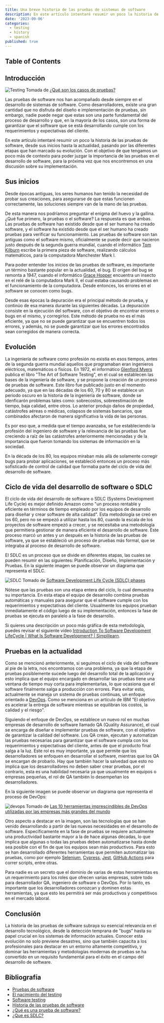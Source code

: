 ```yaml
---
title: Una breve historia de las pruebas de sistemas de software
description: En este artículo intentaré resumir un poco la historia de las pruebas de software, desde sus inicios hasta la actualidad, pasando por las diferentes etapas que han marcado su evolución. Con el objetivo de que tengamos un poco más de contexto para poder juzgar la importancia de las pruebas en el desarrollo de software, para la próxima vez que nos encontremos en una discusión sobre su implementación.
date: '2023-09-06'
categories:
  - testing
  - history
  - spanish
published: true
---
```


## Table of Contents

## Introducción

![Testing](/testing.png)
Tomada de [¿Qué son los casos de pruebas?](https://medium.com/grupo-carricay/qu%C3%A9-son-los-casos-de-pruebas-4893799b5b84)

Las pruebas de software nos han acompañado desde siempre en el desarrollo de sistemas de software. Como desarrolladores, existe una gran cantidad que no disfruta del diseño e implementación de pruebas, sin embargo, nadie puede negar que estas son una parte fundamental del proceso de desarrollo y que, en la mayoría de los casos, son una forma de garantizar que el software que se está desarrollando cumple con los requerimientos y expectativas del cliente.

En este artículo intentaré resumir un poco la historia de las pruebas de software, desde sus inicios hasta la actualidad, pasando por las diferentes etapas que han marcado su evolución. Con el objetivo de que tengamos un poco más de contexto para poder juzgar la importancia de las pruebas en el desarrollo de software, para la próxima vez que nos encontremos en una discusión sobre su implementación.

## Sus inicios

Desde épocas antiguas, los seres humanos han tenido la necesidad de probar sus creaciones, para asegurarse de que estas funcionen correctamente, las soluciones siempre van de la mano de las pruebas.

De esta manera nos podríamos preguntar el enigma del huevo y la gallina. ¿Qué fue primero, la pruebas o el software? La respuesta es que ambas. Las pruebas de software han existido desde que el ser humano ha creado software, y el software ha existido desde que el ser humano ha creado pruebas para verificar su funcionamiento. Las pruebas de software son tan antiguas como el software mismo, oficialmente se puede decir que nacieron justo después de la segunda guerra mundial, cuando el informático [Tom Kilburn](https://es.wikipedia.org/wiki/Tom_Kilburn) escribe la primera pieza de software, realizando cálculos matemáticos, para la computadora Manchester Mark I.

Para poder entender los inicios de las pruebas de software, es importante un término bastante popular en la actualidad, el bug. El origen del bug se remonta a 1947, cuando el informático [Grace Hopper](https://es.wikipedia.org/wiki/Grace_Hopper) encuentra un insecto en el relé de la computadora Mark II, el cual estaba causando problemas en el funcionamiento de la computadora. Desde entonces, los errores en el software se conocen como bugs.

Desde esas épocas la depuración era el principal método de prueba, y continúo de esa manera durante las siguientes décadas. La depuración consiste en la ejecución del software, con el objetivo de encontrar errores o bugs en el mismo, y corregirlos. Este método de prueba no es el más eficiente, ya que no se puede garantizar que se encuentren todos los errores, y además, no se puede garantizar que los errores encontrados sean corregidos de manera correcta.

## Evolución

La ingeniería de software como profesión no existía en esos tiempos, antes de la segunda guerra mundial aquellos que programaban eran ingenieros eléctricos, matemáticos o físicos. En 1972, el informático [Glenford Myers](https://en.wikipedia.org/wiki/Glenford_Myers) publica el libro "The Art of Software Testing", en el cual se establecen las bases de la ingeniería de software, y se propone la creación de un proceso de pruebas de software. Este libro fue publicado justo en el momento adecuado, ya que en las décadas de los 60, 70 y 80 se establece un periodo oscuro en la historia de la ingeniería de software, donde se idenficarón problemas tales como: sobrecostos, sobreestimación de tiempo, baja calidad, entre otros. Lo anterior produjo daños de propiedad, catástrofes aéreas o médicas, colapsos de sistemas bancarios, que combinados afectaron de manera significativa la vida de las personas.

Es por eso que, a medida que el tiempo avanzaba, se fue estableciendo la profesión del ingeniero de software y la relevancia de las pruebas fue creciendo a raíz de las catástrofes anteriormente mencionadas y de la importancia que fueron tomando los sistemas de información en la sociedad.

En la década de los 80, los equipos miraban más allá de solamente corregir bugs para probar aplicaciones, se estableció entonces un proceso más sofisticado de control de calidad que formaba parte del ciclo de vida del desarrollo de software.

## Ciclo de vida del desarrollo de software o SDLC

El ciclo de vida del desarrollo de software o SDLC (Systems Development Life Cycle) es mejor definido Amazon como "un proceso rentable y eficiente en términos de tiempo empleado por los equipos de desarrollo para diseñar y crear software de alta calidad". Esta metodología se creó en los 60, pero no se empezó a utilizar hasta los 80, cuando la escala de los proyectos de software empezó a crecer, y se necesitaba una metodología que permitiera gestionar de manera eficiente el desarrollo de software. Este proceso marcó un antes y un después en la historia de las pruebas de software, ya que se estableció un proceso de pruebas más formal, que se integraba al proceso de desarrollo de software.

El SDLC es un proceso que se divide en diferentes etapas, las cuales se pueden resumir en las siguientes: Planificación, Diseño, Implementación y Pruebas. En la siguiente imagen se puede observar un diagrama que representa el SDLC.

![SDLC](/sdlc.jpg)
Tomado de [Software Development Life Cycle (SDLC) phases](https://medium.com/@jilvanpinheiro/software-development-life-cycle-sdlc-phases-40d46afbe384)

Nótese que las pruebas son una etapa entera del ciclo, lo cual demuestra su importancia. En esta etapa el equipo de desarrollo combina pruebas automáticas y manuales para asegurar que el software cumple con los requerimientos y expectativas del cliente. Usualmente los equipos prueban inmediatamente el código luego de su implementación, entonces la fase de pruebas se ejecuta en paralelo a la fase de desarrollo.

Si quieres una descripción un poco más gráfica de esta metodología, puedes revisar el siguiente vídeo [Introduction To Software Development LifeCycle | What Is Software Development? | Simplilearn](https://github.com/Odzen/blog/assets/49286935/5a76e72a-db7d-43e5-b084-bbbfb861e1a2).

## Pruebas en la actualidad

Como se mencionó anteriormente, si seguimos el ciclo de vida del software al pie de la letra, nos encontramos con una problema, ya que la etapa de pruebas posiblemente sucede luego del desarrollo total de la aplicación y esto implica que el equipo encargado en desarrollar las pruebas tiene una ventana de tiempo muy corta para implementarlas, lo que ocasiona que el software finalmente salga a producción con errores. Para evitar esto, actualmente se maneja un sistema de pruebas continuas, un enfoque orientado a [DevOps](https://www.redhat.com/es/topics/devops#:~:text=DevOps%20es%20un%20modo%20de,de%20servicios%20de%20alta%20calidad.). Como se menciona en un artículo de IBM "El objetivo es acelerar la entrega de software mientras se equilibran los costos, la calidad y el riesgo".

Siguiendo el enfoque de DevOps, se establece un nuevo rol en muchas empresas de desarrollo de software llamado QA (Quality Assurance), el cual se encarga de diseñar e implementar pruebas de software, con el objetivo de garantizar la calidad del software. Los QA crean, ejecutan y automatizan las pruebas necesarias para garantizar que el software cumpla con los requerimientos y expectativas del cliente, antes de que el producto final salga a la luz. Este rol es muy importante, ya que permite que los desarrolladores se enfoquen en desarrollar el software, mientras que los QA se encargan de probarlo. Hay que también hacer la salvedad que esto no implica que los desarrolladores no deben saber crear pruebas, por el contrario, esta es una habilidad necesaria ya que usualmente en equipos o empresas pequeñas, el rol de QA también lo desempeñan los desarrolladores.

En la siguiente imagen se puede observar un diagrama que representa el proceso de DevOps:

![devops](/devops.jpeg)
Tomado de [Las 10 herramientas imprescindibles de DevOps utilizadas por las empresas más grandes del mundo](https://es.linkedin.com/pulse/las-10-herramientas-imprescindibles-de-devops-por-m%C3%A1s-juan-manuel)

Otro aspecto a destacar en la imagen, son las tecnologías que se han venido desarrollando a partir de las nuevas necesidades en el desarrollo de software. Específicamente en la fase de pruebas se requiere actualmente una productividad bastante mayor a la de hace algunas décadas, lo que implica que algunas o todas las pruebas deben automatizarse hasta donde sea posible con el fin de que los equipos sean más productivos. Para esto se han desarrollado diferentes herramientas que permiten automatizar las pruebas, como por ejemplo [Selenium](https://www.selenium.dev/), [Cypress](https://www.cypress.io/), [Jest](https://jestjs.io/), [GitHub Actions](https://github.com/features/actions) para correr scripts, entre otras.

Para nadie es un secreto que el dominio de varias de estas herramientas es un requerimiento para los roles que ofrecen varias empresas, sobre todo para desarrollador QA, ingeniero de software o DevOps. Por lo tanto, es importante que los desarrolladores conozcan y dominen estas herramientas, ya que esto les permitirá ser más productivos y competitivos en el mercado laboral.

## Conclusión

La historia de las pruebas de software subraya su esencial relevancia en el desarrollo tecnológico, desde la detección temprana de "bugs" hasta su papel crucial en los sistemas de información actuales. Conocer esta evolución no solo previene desastres, sino que también capacita a los profesionales para destacar en un entorno altamente competitivo, y dominar las herramientas y metodologías modernas de pruebas se ha convertido en un requisito fundamental para el éxito en el campo del desarrollo de software.

## Bibliografía

- [Pruebas de software](https://es.wikipedia.org/wiki/Pruebas_de_software)
- [El nacimiento del testing](https://www.pragma.com.co/academia/lecciones/el-nacimiento-del-testing)
- [Software testing](https://en.wikipedia.org/wiki/Software_testing)
- [Historia de las pruebas de software](<https://medium.com/la-region-vulnerable/historia-de-las-pruebas-de-software-fbd3c2716ce2#:~:text=En%201957%2C%20Charles%20Baker%20expone,funcionalidad%20del%20programa%20(debugging).>)
- [¿Qué es una prueba de software?](https://www.ibm.com/mx-es/topics/software-testing)
- [¿Que es SDLC?](https://aws.amazon.com/es/what-is/sdlc/#:~:text=El%20ciclo%20de%20vida%20del,crear%20software%20de%20alta%20calidad.)
